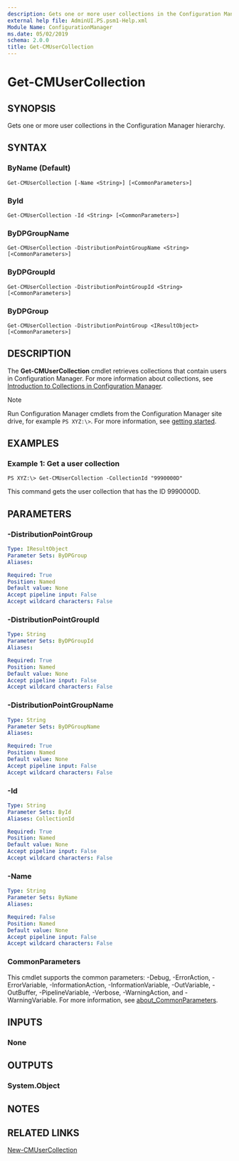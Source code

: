 ```yaml
---
description: Gets one or more user collections in the Configuration Manager hierarchy.
external help file: AdminUI.PS.psm1-Help.xml
Module Name: ConfigurationManager
ms.date: 05/02/2019
schema: 2.0.0
title: Get-CMUserCollection
---
```


# Get-CMUserCollection

## SYNOPSIS
Gets one or more user collections in the Configuration Manager hierarchy.

## SYNTAX

### ByName (Default)
```
Get-CMUserCollection [-Name <String>] [<CommonParameters>]
```

### ById
```
Get-CMUserCollection -Id <String> [<CommonParameters>]
```

### ByDPGroupName
```
Get-CMUserCollection -DistributionPointGroupName <String> [<CommonParameters>]
```

### ByDPGroupId
```
Get-CMUserCollection -DistributionPointGroupId <String> [<CommonParameters>]
```

### ByDPGroup
```
Get-CMUserCollection -DistributionPointGroup <IResultObject> [<CommonParameters>]
```

## DESCRIPTION
The **Get-CMUserCollection** cmdlet retrieves collections that contain users in Configuration Manager.
For more information about collections, see [Introduction to Collections in Configuration Manager](/mem/configmgr/core/clients/manage/collections/introduction-to-collections).

> [!NOTE]
> Run Configuration Manager cmdlets from the Configuration Manager site drive, for example `PS XYZ:\>`. For more information, see [getting started](/powershell/sccm/overview).

## EXAMPLES

### Example 1: Get a user collection
```
PS XYZ:\> Get-CMUserCollection -CollectionId "9990000D"
```

This command gets the user collection that has the ID 9990000D.

## PARAMETERS

### -DistributionPointGroup
```yaml
Type: IResultObject
Parameter Sets: ByDPGroup
Aliases:

Required: True
Position: Named
Default value: None
Accept pipeline input: False
Accept wildcard characters: False
```

### -DistributionPointGroupId
```yaml
Type: String
Parameter Sets: ByDPGroupId
Aliases:

Required: True
Position: Named
Default value: None
Accept pipeline input: False
Accept wildcard characters: False
```

### -DistributionPointGroupName
```yaml
Type: String
Parameter Sets: ByDPGroupName
Aliases:

Required: True
Position: Named
Default value: None
Accept pipeline input: False
Accept wildcard characters: False
```

### -Id
```yaml
Type: String
Parameter Sets: ById
Aliases: CollectionId

Required: True
Position: Named
Default value: None
Accept pipeline input: False
Accept wildcard characters: False
```

### -Name
```yaml
Type: String
Parameter Sets: ByName
Aliases:

Required: False
Position: Named
Default value: None
Accept pipeline input: False
Accept wildcard characters: False
```

### CommonParameters
This cmdlet supports the common parameters: -Debug, -ErrorAction, -ErrorVariable, -InformationAction, -InformationVariable, -OutVariable, -OutBuffer, -PipelineVariable, -Verbose, -WarningAction, and -WarningVariable. For more information, see [about_CommonParameters](http://go.microsoft.com/fwlink/?LinkID=113216).

## INPUTS

### None

## OUTPUTS

### System.Object
## NOTES

## RELATED LINKS

[New-CMUserCollection](New-CMUserCollection.md)


